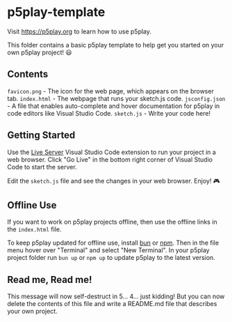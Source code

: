 # p5play-template

Visit <https://p5play.org> to learn how to use p5play.

This folder contains a basic p5play template to help get you started on your own p5play project! 😃

## Contents

`favicon.png` - The icon for the web page, which appears on the browser tab.
`index.html` - The webpage that runs your sketch.js code.
`jsconfig.json` - A file that enables auto-complete and hover documentation for p5play in code editors like Visual Studio Code.
`sketch.js` - Write your code here!

## Getting Started

Use the [Live Server](https://marketplace.visualstudio.com/items?itemName=ritwickdey.LiveServer) Visual Studio Code extension to run your project in a web browser. Click "Go Live" in the bottom right corner of Visual Studio Code to start the server.

Edit the `sketch.js` file and see the changes in your web browser. Enjoy! 🎮

## Offline Use

If you want to work on p5play projects offline, then use the offline links in the `index.html` file.

To keep p5play updated for offline use, install [bun](https://bun.sh/) or [npm](https://nodejs.org). Then in the file menu hover over "Terminal" and select "New Terminal". In your p5play project folder run `bun up` or `npm up` to update p5play to the latest version.

## Read me, Read me!

This message will now self-destruct in 5... 4... just kidding! But you can now delete the contents of this file and write a README.md file that describes your own project.
